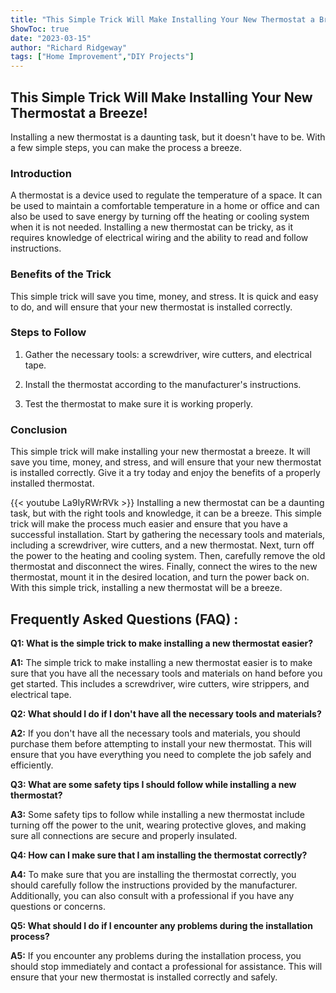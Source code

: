 ```yaml
---
title: "This Simple Trick Will Make Installing Your New Thermostat a Breeze!"
ShowToc: true 
date: "2023-03-15"
author: "Richard Ridgeway" 
tags: ["Home Improvement","DIY Projects"]
---
```

## This Simple Trick Will Make Installing Your New Thermostat a Breeze!

Installing a new thermostat is a daunting task, but it doesn't have to be. With a few simple steps, you can make the process a breeze.

### Introduction

A thermostat is a device used to regulate the temperature of a space. It can be used to maintain a comfortable temperature in a home or office and can also be used to save energy by turning off the heating or cooling system when it is not needed. Installing a new thermostat can be tricky, as it requires knowledge of electrical wiring and the ability to read and follow instructions.

### Benefits of the Trick

This simple trick will save you time, money, and stress. It is quick and easy to do, and will ensure that your new thermostat is installed correctly.

### Steps to Follow

1. Gather the necessary tools: a screwdriver, wire cutters, and electrical tape.

2. Install the thermostat according to the manufacturer's instructions.

3. Test the thermostat to make sure it is working properly.

### Conclusion

This simple trick will make installing your new thermostat a breeze. It will save you time, money, and stress, and will ensure that your new thermostat is installed correctly. Give it a try today and enjoy the benefits of a properly installed thermostat.

{{< youtube La9IyRWrRVk >}} 
Installing a new thermostat can be a daunting task, but with the right tools and knowledge, it can be a breeze. This simple trick will make the process much easier and ensure that you have a successful installation. Start by gathering the necessary tools and materials, including a screwdriver, wire cutters, and a new thermostat. Next, turn off the power to the heating and cooling system. Then, carefully remove the old thermostat and disconnect the wires. Finally, connect the wires to the new thermostat, mount it in the desired location, and turn the power back on. With this simple trick, installing a new thermostat will be a breeze.

## Frequently Asked Questions (FAQ) :
**Q1: What is the simple trick to make installing a new thermostat easier?**

**A1:** The simple trick to make installing a new thermostat easier is to make sure that you have all the necessary tools and materials on hand before you get started. This includes a screwdriver, wire cutters, wire strippers, and electrical tape.

**Q2: What should I do if I don't have all the necessary tools and materials?**

**A2:** If you don't have all the necessary tools and materials, you should purchase them before attempting to install your new thermostat. This will ensure that you have everything you need to complete the job safely and efficiently.

**Q3: What are some safety tips I should follow while installing a new thermostat?**

**A3:** Some safety tips to follow while installing a new thermostat include turning off the power to the unit, wearing protective gloves, and making sure all connections are secure and properly insulated.

**Q4: How can I make sure that I am installing the thermostat correctly?**

**A4:** To make sure that you are installing the thermostat correctly, you should carefully follow the instructions provided by the manufacturer. Additionally, you can also consult with a professional if you have any questions or concerns.

**Q5: What should I do if I encounter any problems during the installation process?**

**A5:** If you encounter any problems during the installation process, you should stop immediately and contact a professional for assistance. This will ensure that your new thermostat is installed correctly and safely.





